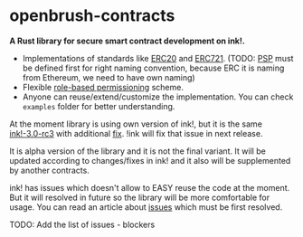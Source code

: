 # openbrush-contracts
**A Rust library for secure smart contract development on ink!.**

* Implementations of standards like [ERC20](https://docs.openzeppelin.com/contracts/erc20) and [ERC721](https://docs.openzeppelin.com/contracts/erc721).
  (TODO: [PSP](https://github.com/w3f/PSPs) must be defined first for right naming convention, 
  because ERC it is naming from Ethereum, we need to have own naming)
* Flexible [role-based permissioning](https://docs.openzeppelin.com/contracts/access-control) scheme.
* Anyone can reuse/extend/customize the implementation. You can check `examples` folder for better understanding.

At the moment library is using own version of ink!, but it is the same [ink!-3.0-rc3](https://github.com/paritytech/ink/releases/tag/v3.0.0-rc3)
with additional [fix](https://github.com/Supercolony-net/ink/commit/4ade565ca0adf746c130ef32e50f54a9504970cb). !ink will fix that issue in next release.

It is alpha version of the library and it is not the final variant.
It will be updated according to changes/fixes in ink! and it also will be supplemented by another contracts.

ink! has issues which doesn't allow to EASY reuse the code at the moment. But it will resolved in future so the library will be more comfortable for usage.
You can read an article about [issues](https://medium.com/supercolony/ink-has-most-of-the-features-required-for-usage-however-the-usability-of-ink-is-low-95f4bc974e22) 
which must be first resolved.

TODO: Add the list of issues - blockers